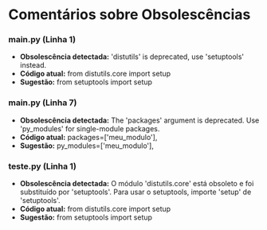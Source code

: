# Comentários sobre Obsolescências

### main.py (Linha 1)
- **Obsolescência detectada:** 'distutils' is deprecated, use 'setuptools' instead.
- **Código atual:** from distutils.core import setup
- **Sugestão:** from setuptools import setup


### main.py (Linha 7)
- **Obsolescência detectada:** The 'packages' argument is deprecated. Use 'py_modules' for single-module packages.
- **Código atual:**         packages=['meu_modulo'],
- **Sugestão:**         py_modules=['meu_modulo'],


### teste.py (Linha 1)
- **Obsolescência detectada:** O módulo 'distutils.core' está obsoleto e foi substituído por 'setuptools'. Para usar o setuptools, importe 'setup' de 'setuptools'.
- **Código atual:** from distutils.core import setup
- **Sugestão:** from setuptools import setup

